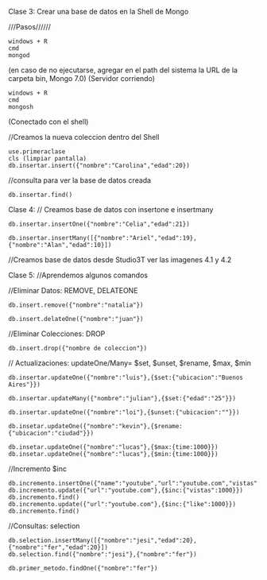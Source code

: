 Clase 3:
Crear una base de datos en la Shell de Mongo

///Pasos//////

    windows + R
    cmd
    mongod

(en caso de no ejecutarse, agregar en el path del sistema la URL de la carpeta bin, Mongo 7.0)
(Servidor corriendo)

    windows + R
    cmd
    mongosh

(Conectado con el shell)

//Creamos la nueva coleccion dentro del Shell

    use.primeraclase
    cls (limpiar pantalla)
    db.insertar.insert({"nombre":"Carolina","edad":20})

//consulta para ver la base de datos creada

    db.insertar.find()

Clase 4:
// Creamos base de datos con insertone e insertmany

    db.insertar.insertOne({"nombre":"Celia","edad":21})

    db.insertar.insertMany([{"nombre":"Ariel","edad":19},{"nombre":"Alan","edad":10}])

//Creamos base de datos desde Studio3T
ver las imagenes 4.1 y 4.2

Clase 5:
//Aprendemos algunos comandos

//Eliminar Datos: REMOVE, DELATEONE

    db.insert.remove({"nombre":"natalia"})

    db.insert.delateOne({"nombre":"juan"})

//Eliminar Colecciones: DROP

    db.insert.drop({"nombre de coleccion"})

// Actualizaciones: updateOne/Many= $set, $unset, $rename, $max, $min

    db.insertar.updateOne({"nombre":"luis"},{$set:{"ubicacion":"Buenos Aires"}})

    db.insertar.updateMany({"nombre":"julian"},{$set:{"edad":"25"}})

    db.insertar.updateOne({"nombre":"loi"},{$unset:{"ubicacion":""}})

    db.insetar.updateOne({"nombre":"kevin"},{$rename:{"ubicacion":"ciudad"}})

    db.insetar.updateOne({"nombre":"lucas"},{$max:{time:1000}})
    db.insetar.updateOne({"nombre":"lucas"},{$min:{time:1000}})

//Incremento $inc

    db.incremento.insertOne({"name":"youtube","url":"youtube.com","vistas":1000,"likes":50})
    db.incremento.update({"url":"youtube.com"},{$inc:{"vistas":1000}})
    db.incremento.find()
    db.incremento.update({"url":"youtube.com"},{$inc:{"like":1000}})
    db.incremento.find()

//Consultas: selection

    db.selection.insertMany([{"nombre":"jesi","edad":20},{"nombre":"fer","edad":20}])
    db.selection.find({"nombre":"jesi"},{"nombre":"fer"})

    db.primer_metodo.findOne({"nombre":"fer"})
